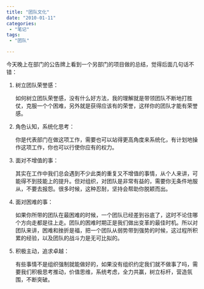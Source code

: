 ```yaml
---
title: "团队文化"
date: "2010-01-11"
categories:
 - "笔记"
tags:
 - "团队"

---
```


今天晚上在部门的公告牌上看到一个另部门的项目做的总结，觉得后面几句话不错：

1. 树立团队荣誉感：

    如何树立团队荣誉感，没有什么好方法，我的理解就是带领团队不断地打胜仗，克服一个个困难，另外就是获得应该有的荣誉，这样你的团队才能有荣誉感。

2. 角色认知，系统化思考：

    你是代表部门在做这项工作，需要也可以站得更高角度来系统化，有计划地操作这项工作，你也可以行使你应有的权力。
<!--more-->

3. 面对不增值的事：

    其实在工作中我们总会遇到不少此类的重复又不增值的事情，从个人来讲，可能得不到技能上的提升。但对组织，对团队是非常有益的，需要你无条件地服从，不要去报怨。很多时候，这种忍耐，坚持会帮助你脱颖而出。

4. 面对困难的事：

    如果你所带的团队在最困难的时候，一个团队已经差到谷底了，这时不论住哪个方向走都是往上走。团队的困难时期正是我们做出变革的最佳时机。所以对团队来讲，困难和挫折是福，把一个团队从弱势带到强势的时候，这过程所积累的经验，以及团队的战斗力是无可比拟的。

5. 积极主动，追求卓越：

    有些事情不是组织强制就能做好的，如果没有组织约定我们就不做事了吗，需要我们积极思考推动，价值思维，系统考虑，全力共赢，树立标杆，营造氛围，不断突破。
